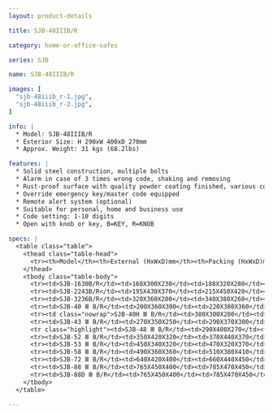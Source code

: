 ```yaml
---
layout: product-details

title: SJB-48IIIB/R

category: home-or-office-safes

series: SJB

name: SJB-48IIIB/R

images: [
  "sjb-48iiib_r-1.jpg",
  "sjb-48iiib_r-2.jpg",
]

info: |
  * Model: SJB-48IIIB/R
  * Exterior Size: H 290xW 400xD 270mm
  * Approx. Weight: 31 kgs (68.2lbs)

features: |
  * Solid steel construction, multiple bolts
  * Alarm in case of 3 times wrong code, shaking and removing
  * Rust-proof surface with quality powder coating finished, various colors available
  * Override emergency key/master code equipped
  * Remote alert system (optional)
  * Suitable for personal, home and business use
  * Code setting: 1-10 digits
  * Open with knob or key, B=KEY, R=KNOB

specs: |
  <table class="table">
    <thead class="table-head">
      <tr><th>Model</th><th>External (HxWxD)mm</th><th>Packing (HxWxD)mm</th><th>Weight (kg)</th><th>Door (mm)</th><th>Body (mm)</th><th>20’FCL (pcs)</th></tr>
    </thead>
    <tbody class="table-body">
      <tr><td>SJB-1630B/R</td><td>168X300X230</td><td>188X320X280</td><td>7</td><td>5</td><td>2</td><td>1700</td></tr>
      <tr><td>SJB-2243B/R</td><td>195X430X370</td><td>215X450X420</td><td>14</td><td>5</td><td>2</td><td>740</td></tr>
      <tr><td>SJB-3236B/R</td><td>320X360X200</td><td>340X380X260</td><td>27</td><td>10</td><td>4-6</td><td>700</td></tr>
      <tr><td>SJB-40 Ⅲ B/R</td><td>200X360X300</td><td>220X380X360</td><td>20</td><td>10</td><td>4-6</td><td>950</td></tr>
      <tr><td class="nowrap">SJB-40H Ⅲ B/R</td><td>380X300X200</td><td>400X320X260</td><td>24</td><td>10</td><td>4-6</td><td>780</td></tr>
      <tr><td>SJB-43 Ⅲ B/R</td><td>270X350X250</td><td>290X370X300</td><td>26</td><td>10</td><td>4-6</td><td>710</td></tr>
      <tr class="highlight"><td>SJB-48 Ⅲ B/R</td><td>290X400X270</td><td>310X420X320</td><td>31</td><td>10</td><td>4-6</td><td>600</td></tr>
      <tr><td>SJB-52 Ⅲ B/R</td><td>350X420X320</td><td>370X440X370</td><td>40</td><td>10</td><td>4-6</td><td>460</td></tr>
      <tr><td>SJB-53 Ⅲ B/R</td><td>450X340X320</td><td>470X320X370</td><td>42</td><td>10</td><td>4-6</td><td>440</td></tr>
      <tr><td>SJB-58 Ⅲ B/R</td><td>490X360X360</td><td>510X380X410</td><td>50</td><td>10</td><td>4-6</td><td>370</td></tr>
      <tr><td>SJB-72 Ⅲ B/R</td><td>640X420X400</td><td>660X440X450</td><td>71</td><td>10</td><td>4-6</td><td>260</td></tr>
      <tr><td>SJB-88 Ⅲ B/R</td><td>765X450X400</td><td>785X470X450</td><td>88</td><td>10</td><td>4-6</td><td>210</td></tr>
      <tr><td>SJB-88D Ⅲ B/R</td><td>765X450X400</td><td>785X470X450</td><td>92</td><td>10</td><td>4-6</td><td>200</td></tr>
    </tbody>
  </table>

---
```



